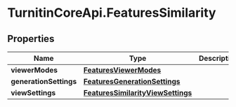 # TurnitinCoreApi.FeaturesSimilarity

## Properties

Name | Type | Description | Notes
------------ | ------------- | ------------- | -------------
**viewerModes** | [**FeaturesViewerModes**](FeaturesViewerModes.md) |  | [optional] 
**generationSettings** | [**FeaturesGenerationSettings**](FeaturesGenerationSettings.md) |  | [optional] 
**viewSettings** | [**FeaturesSimilarityViewSettings**](FeaturesSimilarityViewSettings.md) |  | [optional] 



